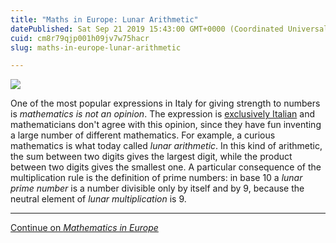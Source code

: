 ```yaml
---
title: "Maths in Europe: Lunar Arithmetic"
datePublished: Sat Sep 21 2019 15:43:00 GMT+0000 (Coordinated Universal Time)
cuid: cm8r79qjp001h09jv7w75hacr
slug: maths-in-europe-lunar-arithmetic

---
```



![](https://cdn.hashnode.com/res/hashnode/image/upload/v1743070665771/b9fc6415-c4c1-4a16-b78c-c62d4f635a97.jpeg)

One of the most popular expressions in Italy for giving strength to numbers is _mathematics is not an opinion_. The expression is [exclusively Italian](https://www.ilpost.it/mauriziocodogno/2014/01/04/la-matematica-unopinione-pillole/) and mathematicians don't agree with this opinion, since they have fun inventing a large number of different mathematics. For example, a curious mathematics is what today called _lunar arithmetic_. In this kind of arithmetic, the sum between two digits gives the largest digit, while the product between two digits gives the smallest one. A particular consequence of the multiplication rule is the definition of prime numbers: in base 10 a _lunar prime number_ is a number divisible only by itself and by 9, because the neutral element of _lunar multiplication_ is 9.

* * *

[Continue on _Mathematics in Europe_](http://mathematics-in-europe.eu/?p=1656)